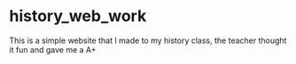 # history_web_work
This is a simple website that I made to my history class, the teacher thought it fun and gave me a A+
